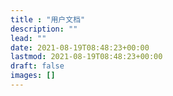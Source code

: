 ```yaml
---
title : "用户文档"
description: ""
lead: ""
date: 2021-08-19T08:48:23+00:00
lastmod: 2021-08-19T08:48:23+00:00
draft: false
images: []
---
```

